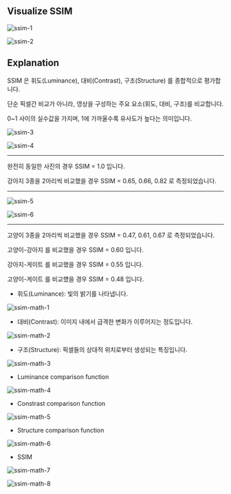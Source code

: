 ## Visualize SSIM

![ssim-1](../exec_contents/ssim-1.png)

![ssim-2](../exec_contents/ssim-2.png)

## Explanation

SSIM 은 휘도(Luminance), 대비(Contrast), 구조(Structure) 를 종합적으로 평가합니다.

단순 픽셀간 비교가 아니라, 영상을 구성하는 주요 요소(휘도, 대비, 구조)를 비교합니다.

0~1 사이의 실수값을 가지며, 1에 가까울수록 유사도가 높다는 의미입니다.

![ssim-3](../exec_contents/ssim-3.png)

![ssim-4](../exec_contents/ssim-4.png)

---

완전히 동일한 사진의 경우 SSIM = 1.0 입니다.

강아지 3종을 2마리씩 비교했을 경우 SSIM = 0.65, 0.66, 0.82 로 측정되었습니다.

---

![ssim-5](../exec_contents/ssim-5.png)

![ssim-6](../exec_contents/ssim-6.png)

---

고양이 3종을 2마리씩 비교했을 경우 SSIM = 0.47, 0.61, 0.67 로 측정되었습니다.

고양이-강아지 를 비교했을 경우 SSIM = 0.60 입니다.

강아지-게이트 를 비교했을 경우 SSIM = 0.55 입니다.

고양이-게이트 를 비교헀을 경우 SSIM = 0.48 입니다.

- 휘도(Luminance): 빛의 밝기를 나타냅니다.

![ssim-math-1](../exec_contents/ssim-math-1.png)

- 대비(Contrast): 이미지 내에서 급격한 변화가 이루어지는 정도입니다.

![ssim-math-2](../exec_contents/ssim-math-2.png)

- 구조(Structure): 픽셀들의 상대적 위치로부터 생성되는 특징입니다.

![ssim-math-3](../exec_contents/ssim-math-3.png)

- Luminance comparison function

![ssim-math-4](../exec_contents/ssim-math-4.png)

- Constrast comparison function

![ssim-math-5](../exec_contents/ssim-math-5.png)

- Structure comparison function

![ssim-math-6](../exec_contents/ssim-math-6.png)

- SSIM

![ssim-math-7](../exec_contents/ssim-math-7.png)

![ssim-math-8](../exec_contents/ssim-math-8.png)
